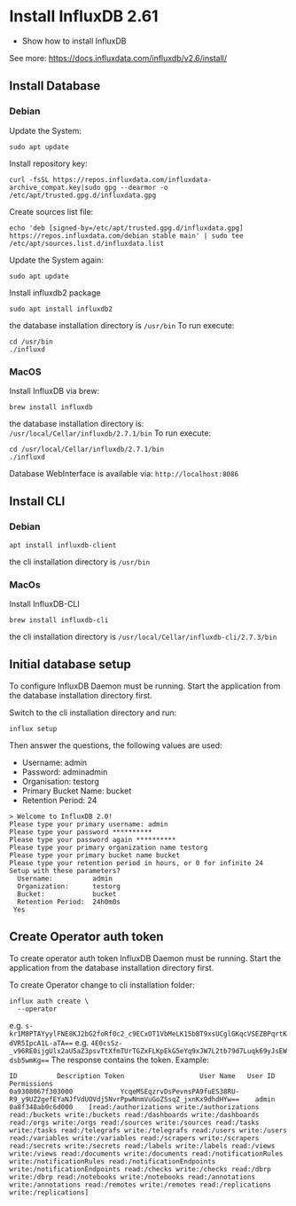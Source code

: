 # Install InfluxDB 2.61

- Show how to install InfluxDB

See more: https://docs.influxdata.com/influxdb/v2.6/install/

## Install Database

### Debian

Update the System:

```
sudo apt update
```

Install repository key:

```
curl -fsSL https://repos.influxdata.com/influxdata-archive_compat.key|sudo gpg --dearmor -o /etc/apt/trusted.gpg.d/influxdata.gpg
```

Create sources list file:

```
echo 'deb [signed-by=/etc/apt/trusted.gpg.d/influxdata.gpg] https://repos.influxdata.com/debian stable main' | sudo tee /etc/apt/sources.list.d/influxdata.list
```

Update the System again:

```
sudo apt update
```

Install influxdb2 package

```
sudo apt install influxdb2
```

the database installation directory is `/usr/bin`
To run execute:

```
cd /usr/bin
./influxd
```

### MacOS

Install InfluxDB via brew:

```
brew install influxdb
```

the database installation directory is: `/usr/local/Cellar/influxdb/2.7.1/bin`
To run execute:

```
cd /usr/local/Cellar/influxdb/2.7.1/bin
./influxd
```

Database WebInterface is available via: `http://localhost:8086`

## Install CLI

### Debian

```
apt install influxdb-client
```
the cli installation directory is `/usr/bin`

### MacOs

Install InfluxDB-CLI

```
brew install influxdb-cli
```

the cli installation directory is `/usr/local/Cellar/influxdb-cli/2.7.3/bin`

## Initial database setup

To configure InfluxDB Daemon must be running.
Start the application from the database installation directory first.

Switch to the cli installation directory and run:
```
influx setup
```

Then answer the questions, the following values are used:

- Username: admin
- Password: adminadmin
- Organisation: testorg
- Primary Bucket Name: bucket
- Retention Period: 24

```
> Welcome to InfluxDB 2.0!
Please type your primary username: admin
Please type your password **********
Please type your password again **********
Please type your primary organization name testorg
Please type your primary bucket name bucket
Please type your retention period in hours, or 0 for infinite 24
Setup with these parameters?
  Username:          admin
  Organization:      testorg
  Bucket:            bucket
  Retention Period:  24h0m0s
 Yes
```

## Create Operator auth token

To create operator auth token InfluxDB Daemon must be running.
Start the application from the database installation directory first.

To create Operator change to cli installation folder:

```
influx auth create \
  --operator
```

e.g. `s-kr1M8PTAYyylFNE8KJ2bG2foRf0c2_c9ECxOT1VbMeLK15bBT9xsUCglGKqcVSEZBPqrtKdVR5IpcA1L-aTA==`
e.g. `4E0csSz-_v96RE0ijgUlx2aU5aZ3psvTtXfmTUrTGZxFLKpEkG5eYq9xJW7L2tb79d7Luqk69yJsEWdsb5wmKg==`
The response contains the token.
Example:

```
ID			Description	Token					User Name	User ID			Permissions
0a9308067f303000			YcqeMSEqzrvDsPevnsPA9fuES38RU-R9_y9UZ2gefEYaNJfVdUOVdj5NvrPpwNnmVuGoZSsqZ_jxnKx9dhdHYw==	admin		0a8f348ab0c6d000	[read:/authorizations write:/authorizations read:/buckets write:/buckets read:/dashboards write:/dashboards read:/orgs write:/orgs read:/sources write:/sources read:/tasks write:/tasks read:/telegrafs write:/telegrafs read:/users write:/users read:/variables write:/variables read:/scrapers write:/scrapers read:/secrets write:/secrets read:/labels write:/labels read:/views write:/views read:/documents write:/documents read:/notificationRules write:/notificationRules read:/notificationEndpoints write:/notificationEndpoints read:/checks write:/checks read:/dbrp write:/dbrp read:/notebooks write:/notebooks read:/annotations write:/annotations read:/remotes write:/remotes read:/replications write:/replications]
```

